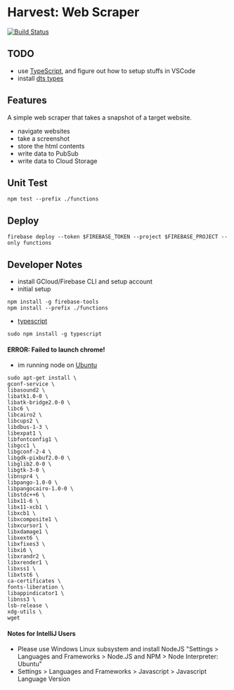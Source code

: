 # Harvest: Web Scraper
[![Build Status](https://travis-ci.org/kwler/harvest-webscraper.svg?branch=master)](https://travis-ci.org/kwler/harvest-webscraper)

## TODO
- use [TypeScript](https://www.typescriptlang.org/docs/handbook/migrating-from-javascript.html), and figure out how to setup stuffs in VSCode
- install [dts types](https://github.com/DefinitelyTyped/DefinitelyTyped)

## Features
A simple web scraper that takes a snapshot of a target website.

- navigate websites
- take a screenshot
- store the html contents
- write data to PubSub
- write data to Cloud Storage

## Unit Test
```
npm test --prefix ./functions
```

## Deploy
```
firebase deploy --token $FIREBASE_TOKEN --project $FIREBASE_PROJECT --only functions
```

## Developer Notes
- install GCloud/Firebase CLI and setup account
- initial setup
```
npm install -g firebase-tools
npm install --prefix ./functions
```
- [typescript](https://www.typescriptlang.org/docs/handbook/migrating-from-javascript.html)
```
sudo npm install -g typescript
```

#### ERROR: Failed to launch chrome!
- im running node on [Ubuntu](https://github.com/GoogleChrome/puppeteer/blob/master/docs/troubleshooting.md)
```
sudo apt-get install \
gconf-service \
libasound2 \
libatk1.0-0 \
libatk-bridge2.0-0 \
libc6 \
libcairo2 \
libcups2 \
libdbus-1-3 \
libexpat1 \
libfontconfig1 \
libgcc1 \
libgconf-2-4 \
libgdk-pixbuf2.0-0 \
libglib2.0-0 \
libgtk-3-0 \
libnspr4 \
libpango-1.0-0 \
libpangocairo-1.0-0 \
libstdc++6 \
libx11-6 \
libx11-xcb1 \
libxcb1 \
libxcomposite1 \
libxcursor1 \
libxdamage1 \
libxext6 \
libxfixes3 \
libxi6 \
libxrandr2 \
libxrender1 \
libxss1 \
libxtst6 \
ca-certificates \
fonts-liberation \
libappindicator1 \
libnss3 \
lsb-release \
xdg-utils \
wget
```

#### Notes for IntelliJ Users
- Please use Windows Linux subsystem and install NodeJS "Settings > Languages and Frameworks > Node.JS and NPM > Node Interpreter: Ubuntu"
- Settings > Languages and Frameworks > Javascript > Javascript Language Version
